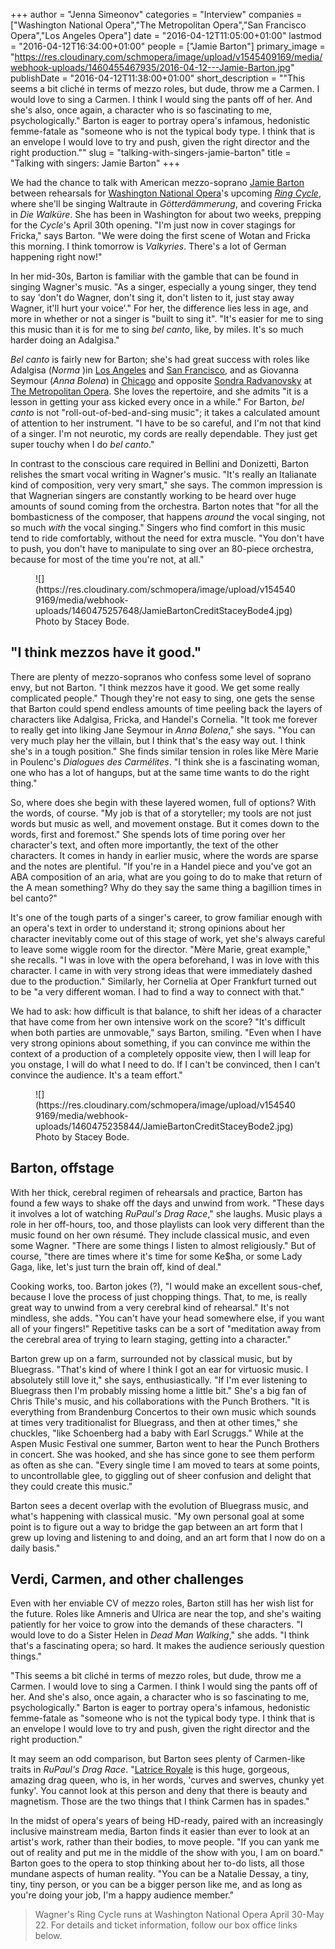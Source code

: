 +++
author = "Jenna Simeonov"
categories = "Interview"
companies = ["Washington National Opera","The Metropolitan Opera","San Francisco Opera","Los Angeles Opera"]
date = "2016-04-12T11:05:00+01:00"
lastmod = "2016-04-12T16:34:00+01:00"
people = ["Jamie Barton"]
primary_image = "https://res.cloudinary.com/schmopera/image/upload/v1545409169/media/webhook-uploads/1460455467935/2016-04-12---Jamie-Barton.jpg"
publishDate = "2016-04-12T11:38:00+01:00"
short_description = "&quot;This seems a bit cliché in terms of mezzo roles, but dude, throw me a Carmen. I would love to sing a Carmen. I think I would sing the pants off of her. And she&#039;s also, once again, a character who is so fascinating to me, psychologically.&quot; Barton is eager to portray opera&#039;s infamous, hedonistic femme-fatale as &quot;someone who is not the typical body type. I think that is an envelope I would love to try and push, given the right director and the right production.&quot;"
slug = "talking-with-singers-jamie-barton"
title = "Talking with singers: Jamie Barton"
+++

We had the chance to talk with American mezzo-soprano [Jamie Barton](/scene/people/jamie-barton/) between rehearsals for [Washington National Opera](/scene/companies/washington-national-opera/)'s upcoming [*Ring Cycle*](http://web.kennedy-center.org/Marketing/Ring/Landing), where she'll be singing Waltraute in *Götterdämmerung*, and covering Fricka in *Die Walküre*. She has been in Washington for about two weeks, prepping for the *Cycle*'s April 30th opening. "I'm just now in cover stagings for Fricka," says Barton. "We were doing the first scene of Wotan and Fricka this morning. I think tomorrow is *Valkyries*. There's a lot of German happening right now!"

In her mid-30s, Barton is familiar with the gamble that can be found in singing Wagner's music. "As a singer, especially a young singer, they tend to say 'don't do Wagner, don't sing it, don't listen to it, just stay away Wagner, it'll hurt your voice'." For her, the difference lies less in age, and more in whether or not a singer is "built to sing it". "It's easier for me to sing this music than it is for me to sing *bel canto*, like, by miles. It's so much harder doing an Adalgisa."

*Bel canto* is fairly new for Barton; she's had great success with roles like Adalgisa (*Norma* )in [Los Angeles](/scene/companies/los-angeles-opera/) and [San Francisco](/scene/companies/san-francisco-opera/), and as Giovanna Seymour (*Anna Bolena*) in [Chicago](/scene/companies/lyric-opera-of-chicago/) and opposite [Sondra Radvanovsky](/scene/people/sondra-radvanovsky/) at [The Metropolitan Opera](/scene/companies/the-metropolitan-opera/). She loves the repertoire, and she admits "it is a lesson in getting your ass kicked every once in a while." For Barton, *bel canto* is not "roll-out-of-bed-and-sing music"; it takes a calculated amount of attention to her instrument. "I have to be so careful, and I'm not that kind of a singer. I'm not neurotic, my cords are really dependable. They just get super touchy when I do *bel canto*."

In contrast to the conscious care required in Bellini and Donizetti, Barton relishes the smart vocal writing in Wagner's music. "It's really an Italianate kind of composition, very very smart," she says. The common impression is that Wagnerian singers are constantly working to be heard over huge amounts of sound coming from the orchestra. Barton notes that "for all the bombasticness of the composer, that happens *around* the vocal singing, not so much *with* the vocal singing." Singers who find comfort in this music tend to ride comfortably, without the need for extra muscle. "You don't have to push, you don't have to manipulate to sing over an 80-piece orchestra, because for most of the time you're not, at all."

<figure data-type="image">
![](https://res.cloudinary.com/schmopera/image/upload/v1545409169/media/webhook-uploads/1460475257648/JamieBartonCreditStaceyBode4.jpg)<figcaption>Photo by Stacey Bode.</figcaption>
</figure>

## "I think mezzos have it good."

There are plenty of mezzo-sopranos who confess some level of soprano envy, but not Barton. "I think mezzos have it good. We get some really complicated people." Though they're not easy to sing, one gets the sense that Barton could spend endless amounts of time peeling back the layers of characters like Adalgisa, Fricka, and Handel's Cornelia.  "It took me forever to really get into liking Jane Seymour in *Anna Bolena*," she says. "You can very much play her the villain, but I think that's the easy way out. I think she's in a tough position." She finds similar tension in roles like Mère Marie in Poulenc's *Dialogues des Carmélites*. "I think she is a fascinating woman, one who has a lot of hangups, but at the same time wants to do the right thing."

So, where does she begin with these layered women, full of options? With the words, of course. "My job is that of a storyteller; my tools are not just words but music as well, and movement onstage. But it comes down to the words, first and foremost." She spends lots of time poring over her character's text, and often more importantly, the text of the other characters. It comes in handy in earlier music, where the words are sparse and the notes are plentiful. "If you're in a Handel piece and you've got an ABA composition of an aria, what are you going to do to make that return of the A mean something? Why do they say the same thing a bagillion times in bel canto?"

It's one of the tough parts of a singer's career, to grow familiar enough with an opera's text in order to understand it; strong opinions about her character inevitably come out of this stage of work, yet she's always careful to leave some wiggle room for the director. "Mère Marie, great example," she recalls. "I was in love with the opera beforehand, I was in love with this character. I came in with very strong ideas that were immediately dashed due to the production." Similarly, her Cornelia at Oper Frankfurt turned out to be "a very different woman. I had to find a way to connect with that."

We had to ask: how difficult is that balance, to shift her ideas of a character that have come from her own intensive work on the score? "It's difficult when both parties are unmovable," says Barton, smiling. "Even when I have very strong opinions about something, if you can convince me within the context of a production of a completely opposite view, then I will leap for you onstage, I will do what I need to do. If I can't be convinced, then I can't convince the audience. It's a team effort."

<figure data-type="image">
![](https://res.cloudinary.com/schmopera/image/upload/v1545409169/media/webhook-uploads/1460475235844/JamieBartonCreditStaceyBode2.jpg)
<figcaption>Photo by Stacey Bode.</figcaption>
</figure>

## Barton, offstage

With her thick, cerebral regimen of rehearsals and practice, Barton has found a few ways to shake off the days and unwind from work. "These days it involves a lot of watching *RuPaul's Drag Race*," she laughs. Music plays a role in her off-hours, too, and those playlists can look very different than the music found on her own résumé. They include classical music, and even some Wagner. "There are some things I listen to almost religiously." But of course, "there are times where it's time for some Ke$ha, or some Lady Gaga, like, let's just turn the brain off, kind of deal."

Cooking works, too. Barton jokes (?), "I would make an excellent sous-chef, because I love the process of just chopping things. That, to me, is really great way to unwind from a very cerebral kind of rehearsal." It's not mindless, she adds. "You can't have your head somewhere else, if you want all of your fingers!" Repetitive tasks can be a sort of "meditation away from the cerebral area of trying to learn staging, getting into a character."

Barton grew up on a farm, surrounded not by classical music, but by Bluegrass. "That's kind of where I think I got an ear for virtuosic music. I absolutely still love it," she says, enthusiastically. "If I'm ever listening to Bluegrass then I'm probably missing home a little bit." She's a big fan of Chris Thile's music, and his collaborations with the Punch Brothers. "It is everything from Brandenburg Concertos to their own music which sounds at times very traditionalist for Bluegrass, and then at other times," she chuckles, "like Schoenberg had a baby with Earl Scruggs." While at the Aspen Music Festival one summer, Barton went to hear the Punch Brothers in concert. She was hooked, and she has since gone to see them perform as often as she can. "Every single time I am moved to tears at some points, to uncontrollable glee, to giggling out of sheer confusion and delight that they could create this music."

Barton sees a decent overlap with the evolution of Bluegrass music, and what's happening with classical music. "My own personal goal at some point is to figure out a way to bridge the gap between an art form that I grew up loving and listening to and doing, and an art form that I now do on a daily basis."

## Verdi, Carmen, and other challenges

Even with her enviable CV of mezzo roles, Barton still has her wish list for the future. Roles like Amneris and Ulrica are near the top, and she's waiting patiently for her voice to grow into the demands of these characters. "I would love to do a Sister Helen in *Dead Man Walking*," she adds. "I think that's a fascinating opera; so hard. It makes the audience seriously question things."

"This seems a bit cliché in terms of mezzo roles, but dude, throw me a Carmen. I would love to sing a Carmen. I think I would sing the pants off of her. And she's also, once again, a character who is so fascinating to me, psychologically." Barton is eager to portray opera's infamous, hedonistic femme-fatale as "someone who is not the typical body type. I think that is an envelope I would love to try and push, given the right director and the right production."

It may seem an odd comparison, but Barton sees plenty of Carmen-like traits in *RuPaul's Drag Race*. "[Latrice Royale](http://latriceroyale.com/) is this huge, gorgeous, amazing drag queen, who is, in her words, 'curves and swerves, chunky yet funky'. You cannot look at this person and deny that there is beauty and magnetism. Those are the two things that I think Carmen has in spades."

In the midst of opera's years of being HD-ready, paired with an increasingly inclusive mainstream media, Barton finds it easier than ever to look at an artist's work, rather than their bodies, to move people. "If you can yank me out of reality and put me in the middle of the show with you, I am on board." Barton goes to the opera to stop thinking about her to-do lists, all those mundane aspects of human reality. "You can be a Natalie Dessay, a tiny, tiny, tiny person, or you can be a bigger person like me, and as long as you're doing your job, I'm a happy audience member."

>Wagner's Ring Cycle runs at Washington National Opera April 30-May 22. For details and ticket information, follow our box office links below.
